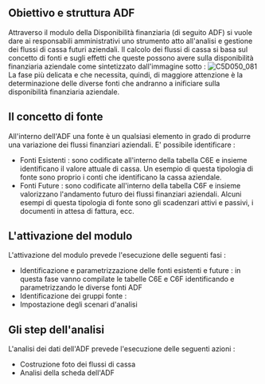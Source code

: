 ## Obiettivo e struttura ADF

Attraverso il modulo della Disponibilità finanziaria (di seguito ADF) si vuole dare ai responsabili amministrativi uno strumento atto all'analisi e gestione dei flussi di cassa futuri aziendali.
Il calcolo dei flussi di cassa si basa sul concetto di fonti e sugli effetti che queste possono avere sulla disponibilità finanziaria aziendale come sintetizzato dall'immagine sotto : 
![C5D050_081](http://localhost:3000/immagini/MBDOC_OPE-C5D050_01/C5D050_081.png)La fase più delicata e che necessita, quindi, di maggiore attenzione è la determinazione delle diverse fonti che andranno a inificiare sulla disponibilità finanziaria aziendale.

## Il concetto di fonte

All'interno dell'ADF una fonte è un qualsiasi elemento in grado di produrre una variazione dei flussi finanziari aziendali. E' possibile identificare : 
 * Fonti Esistenti :  sono codificate all'interno della tabella C6E e insieme identificano il valore attuale di cassa. Un esempio di questa tipologia di fonte sono proprio i conti che identificano la cassa aziendale.
 * Fonti Future :  sono codificate all'interno della tabella C6F e insieme valorizzano l'andamento futuro dei flussi finanziari aziendali. Alcuni esempi di questa tipologia di fonte sono gli scadenzari attivi e passivi, i documenti in attesa di fattura, ecc.

## L'attivazione del modulo

L'attivazione del modulo prevede l'esecuzione delle seguenti fasi : 
 * Identificazione e parametrizzazione delle fonti esistenti e future :  in questa fase vanno compilate le tabelle C6E e C6F identificando e parametrizzando le diverse fonti ADF
 * Identificazione dei gruppi fonte : 
 * Impostazione degli scenari d'analisi

## Gli step dell'analisi

L'analisi dei dati dell'ADF prevede l'esecuzione delle seguenti azioni : 
 * Costruzione foto dei flussi di cassa
 * Analisi della scheda dell'ADF
